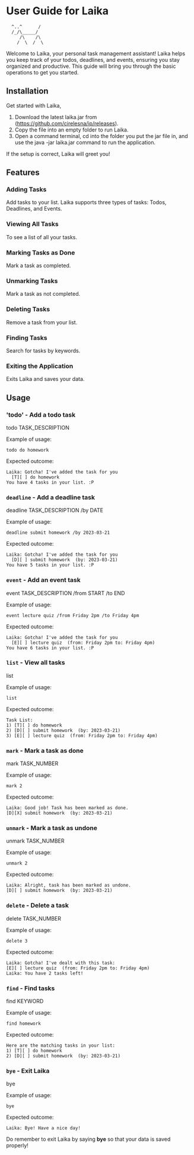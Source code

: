 # User Guide for Laika

```
  ^..^      /
  /_/\_____/
     /\    /\
    /  \  /  \
```

Welcome to Laika, your personal task management assistant! 
Laika helps you keep track of your todos, deadlines, and events,
ensuring you stay organized and productive. This guide will bring
you through the basic operations to get you started.

## Installation

Get started with Laika,

1. Download the latest laika.jar from (https://github.com/cirelesna/ip/releases).
2. Copy the file into an empty folder to run Laika.
3. Open a command terminal, cd into the folder you put the jar file in, and use the java -jar laika.jar command to run the application.

If the setup is correct, Laika will greet you!

## Features 

### Adding Tasks

Add tasks to your list. Laika supports three types of tasks: Todos, Deadlines, and Events.

### Viewing All Tasks

To see a list of all your tasks.

### Marking Tasks as Done

Mark a task as completed.

### Unmarking Tasks

Mark a task as not completed.

### Deleting Tasks

Remove a task from your list.

### Finding Tasks

Search for tasks by keywords.

### Exiting the Application

Exits Laika and saves your data.

## Usage

### 'todo' - Add a todo task

todo TASK_DESCRIPTION

Example of usage: 

`todo do homework`

Expected outcome:

```
Laika: Gotcha! I've added the task for you
  [T][ ] do homework
You have 4 tasks in your list. :P
```

### `deadline` - Add a deadline task

deadline TASK_DESCRIPTION /by DATE

Example of usage: 

`deadline submit homework /by 2023-03-21`

Expected outcome:


```
Laika: Gotcha! I've added the task for you
  [D][ ] submit homework  (by: 2023-03-21)
You have 5 tasks in your list. :P
```

### `event` - Add an event task

event TASK_DESCRIPTION /from START /to END

Example of usage: 

`event lecture quiz /from Friday 2pm /to Friday 4pm`

Expected outcome:


```
Laika: Gotcha! I've added the task for you
  [E][ ] lecture quiz  (from: Friday 2pm to: Friday 4pm)
You have 6 tasks in your list. :P
```

### `list` - View all tasks

list

Example of usage:

`list`

Expected outcome:

```
Task List:
1) [T][ ] do homework
2) [D][ ] submit homework  (by: 2023-03-21)
3) [E][ ] lecture quiz  (from: Friday 2pm to: Friday 4pm)
```

### `mark` - Mark a task as done

mark TASK_NUMBER

Example of usage:

`mark 2`

Expected outcome:

```
Laika: Good job! Task has been marked as done.
[D][X] submit homework  (by: 2023-03-21)
```

### `unmark` - Mark a task as undone

unmark TASK_NUMBER

Example of usage:

`unmark 2`

Expected outcome:


```
Laika: Alright, task has been marked as undone.
[D][ ] submit homework  (by: 2023-03-21)
```

### `delete` - Delete a task

delete TASK_NUMBER

Example of usage:

`delete 3`

Expected outcome:

```
Laika: Gotcha! I've dealt with this task:
[E][ ] lecture quiz  (from: Friday 2pm to: Friday 4pm)
Laika: You have 2 tasks left!
```

### `find` - Find tasks

find KEYWORD

Example of usage:

`find homework`

Expected outcome:

```
Here are the matching tasks in your list:
1) [T][ ] do homework
2) [D][ ] submit homework  (by: 2023-03-21)
```

### `bye` - Exit Laika

bye

Example of usage:

`bye`

Expected outcome:

```
Laika: Bye! Have a nice day!
```

Do remember to exit Laika by saying **bye** so that your data is saved
properly!